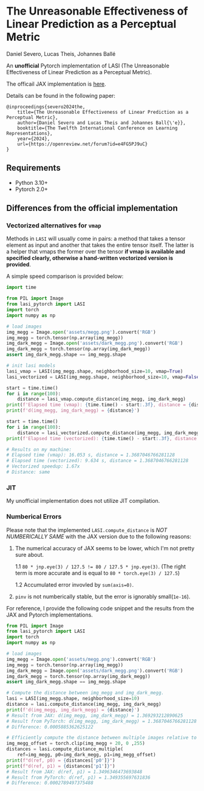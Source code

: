 # The Unreasonable Effectiveness of Linear Prediction as a Perceptual Metric

Daniel Severo, Lucas Theis, Johannes Ballé

An **unofficial** Pytorch implementation of LASI (The Unreasonable Effectiveness of Linear Prediction as a Perceptual Metric).

The officail JAX implementation is [here](https://github.com/dsevero/Linear-Autoregressive-Similarity-Index).

Details can be found in the following paper:
```
@inproceedings{severo2024the,
    title={The Unreasonable Effectiveness of Linear Prediction as a Perceptual Metric},
    author={Daniel Severo and Lucas Theis and Johannes Ball{\'e}},
    booktitle={The Twelfth International Conference on Learning Representations},
    year={2024},
    url={https://openreview.net/forum?id=e4FG5PJ9uC}
}
```

## Requirements
- Python 3.10+
- Pytorch 2.0+


## Differences from the official implementation

### Vectorized alternatives for `vmap`
Methods in `LASI` will usually come in pairs: a method that takes a tensor
element as input and another that takes the entire tensor itself. The latter
is a helper that vmaps the former over the tensor **if vmap is available and specified clearly, 
otherwise a hand-written vectorized version is provided**.

A simple speed comparison is provided below:
```python
import time

from PIL import Image
from lasi_pytorch import LASI
import torch
import numpy as np

# load images
img_megg = Image.open('assets/megg.png').convert('RGB')
img_megg = torch.tensor(np.array(img_megg))
img_dark_megg = Image.open('assets/dark_megg.png').convert('RGB')
img_dark_megg = torch.tensor(np.array(img_dark_megg))
assert img_dark_megg.shape == img_megg.shape

# init lasi models
lasi_vmap = LASI(img_megg.shape, neighborhood_size=10, vmap=True)
lasi_vectorized = LASI(img_megg.shape, neighborhood_size=10, vmap=False)

start = time.time()
for i in range(100):
    distance = lasi_vmap.compute_distance(img_megg, img_dark_megg)
print(f'Elapsed time (vmap): {time.time() - start:.3f}, distance = {distance}')
print(f'd(img_megg, img_dark_megg) = {distance}')

start = time.time()
for i in range(100):
    distance = lasi_vectorized.compute_distance(img_megg, img_dark_megg)
print(f'Elapsed time (vectorized): {time.time() - start:.3f}, distance = {distance}')

# Results on my machine:
# Elapsed time (vmap): 16.053 s, distance = 1.3687046766281128
# Elapsed time (vectorized): 9.634 s, distance = 1.3687046766281128
# Vectorized speedup: 1.67x
# Distance: same
```

### JIT
My unofficial implementation does not utilize JIT compilation.

### Numberical Errors

Please note that the implemented `LASI.compute_distance` is 
*NOT NUMBERICALLY SAME* with the JAX version due to the following reasons:
1. The numerical accuracy of JAX seems to be lower, which I'm not pretty sure about.

    1.1 `80 * jnp.eye(3) / 127.5 != 80 / 127.5 * jnp.eye(3)`.
        (The right term is more accurate and is equal to `80 * torch.eye(3) / 127.5`)

    1.2 Accumulated error invovled by `sum(axis=0)`.
2. `pinv` is not numberically stable, but the error is ignorably small(`1e-16`).

For reference, I provide the following code snippet and the results from the JAX and Pytorch implementations.

```python
from PIL import Image
from lasi_pytorch import LASI
import torch
import numpy as np

# load images
img_megg = Image.open('assets/megg.png').convert('RGB')
img_megg = torch.tensor(np.array(img_megg))
img_dark_megg = Image.open('assets/dark_megg.png').convert('RGB')
img_dark_megg = torch.tensor(np.array(img_dark_megg))
assert img_dark_megg.shape == img_megg.shape

# Compute the distance between img_megg and img_dark_megg.
lasi = LASI(img_megg.shape, neighborhood_size=10)
distance = lasi.compute_distance(img_megg, img_dark_megg)
print(f'd(img_megg, img_dark_megg) = {distance}')
# Result from JAX: d(img_megg, img_dark_megg) = 1.369293212890625
# Result from PyTorch: d(img_megg, img_dark_megg) = 1.3687046766281128
# Difference: 0.0005885362625122

# Efficiently compute the distance between multiple images relative to a reference (img_megg).
img_megg_offset = torch.clip(img_megg + 20, 0 ,255)
distances = lasi.compute_distance_multiple(
    ref=img_megg, p0=img_dark_megg, p1=img_megg_offset)
print(f"d(ref, p0) = {distances['p0']}")
print(f"d(ref, p1) = {distances['p1']}")
# Result from JAX: d(ref, p1) = 1.3496346473693848
# Result from PyTorch: d(ref, p1) = 1.349355697631836
# Difference: 0.0002789497375488
```